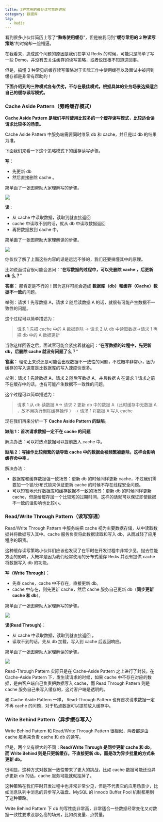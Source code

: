 ```yaml
---
title: 3种常用的缓存读写策略详解
category: 数据库
tag:
  - Redis
---
```


看到很多小伙伴简历上写了“**熟练使用缓存**”，但是被我问到“**缓存常用的 3 种读写策略**”的时候却一脸懵逼。

在我看来，造成这个问题的原因是我们在学习 Redis 的时候，可能只是简单了写一些 Demo，并没有去关注缓存的读写策略，或者说压根不知道这回事。

但是，搞懂 3 种常见的缓存读写策略对于实际工作中使用缓存以及面试中被问到缓存都是非常有帮助的！

**下面介绍到的三种模式各有优劣，不存在最佳模式，根据具体的业务场景选择适合自己的缓存读写模式。**

### Cache Aside Pattern（旁路缓存模式）

**Cache Aside Pattern 是我们平时使用比较多的一个缓存读写模式，比较适合读请求比较多的场景。**

Cache Aside Pattern 中服务端需要同时维系 db 和 cache，并且是以 db 的结果为准。

下面我们来看一下这个策略模式下的缓存读写步骤。

**写**：

- 先更新 db
- 然后直接删除 cache 。

简单画了一张图帮助大家理解写的步骤。

![](https://oss.javaguide.cn/github/javaguide/database/redis/cache-aside-write.png)

**读** :

- 从 cache 中读取数据，读取到就直接返回
- cache 中读取不到的话，就从 db 中读取数据返回
- 再把数据放到 cache 中。

简单画了一张图帮助大家理解读的步骤。

![](https://oss.javaguide.cn/github/javaguide/database/redis/cache-aside-read.png)

你仅仅了解了上面这些内容的话是远远不够的，我们还要搞懂其中的原理。

比如说面试官很可能会追问：“**在写数据的过程中，可以先删除 cache ，后更新 db 么？**”

**答案：** 那肯定是不行的！因为这样可能会造成 **数据库（db）和缓存（Cache）数据不一致**的问题。

举例：请求 1 先写数据 A，请求 2 随后读数据 A 的话，就很有可能产生数据不一致性的问题。

这个过程可以简单描述为：

> 请求 1 先把 cache 中的 A 数据删除 -> 请求 2 从 db 中读取数据->请求 1 再把 db 中的 A 数据更新

当你这样回答之后，面试官可能会紧接着就追问：“**在写数据的过程中，先更新 db，后删除 cache 就没有问题了么？**”

**答案：** 理论上来说还是可能会出现数据不一致性的问题，不过概率非常小，因为缓存的写入速度是比数据库的写入速度快很多。

举例：请求 1 先读数据 A，请求 2 随后写数据 A，并且数据 A 在请求 1 请求之前不在缓存中的话，也有可能产生数据不一致性的问题。

这个过程可以简单描述为：

> 请求 1 从 db 读数据 A-> 请求 2 更新 db 中的数据 A（此时缓存中无数据 A ，故不用执行删除缓存操作 ） -> 请求 1 将数据 A 写入 cache

现在我们再来分析一下 **Cache Aside Pattern 的缺陷**。

**缺陷 1：首次请求数据一定不在 cache 的问题**

解决办法：可以将热点数据可以提前放入 cache 中。

**缺陷 2：写操作比较频繁的话导致 cache 中的数据会被频繁被删除，这样会影响缓存命中率 。**

解决办法：

- 数据库和缓存数据强一致场景：更新 db 的时候同样更新 cache，不过我们需要加一个锁/分布式锁来保证更新 cache 的时候不存在线程安全问题。
- 可以短暂地允许数据库和缓存数据不一致的场景：更新 db 的时候同样更新 cache，但是给缓存加一个比较短的过期时间，这样的话就可以保证即使数据不一致的话影响也比较小。

### Read/Write Through Pattern（读写穿透）

Read/Write Through Pattern 中服务端把 cache 视为主要数据存储，从中读取数据并将数据写入其中。cache 服务负责将此数据读取和写入 db，从而减轻了应用程序的职责。

这种缓存读写策略小伙伴们应该也发现了在平时在开发过程中非常少见。抛去性能方面的影响，大概率是因为我们经常使用的分布式缓存 Redis 并没有提供 cache 将数据写入 db 的功能。

**写（Write Through）：**

- 先查 cache，cache 中不存在，直接更新 db。
- cache 中存在，则先更新 cache，然后 cache 服务自己更新 db（**同步更新 cache 和 db**）。

简单画了一张图帮助大家理解写的步骤。

![](https://oss.javaguide.cn/github/javaguide/database/redis/write-through.png)

**读(Read Through)：**

- 从 cache 中读取数据，读取到就直接返回 。
- 读取不到的话，先从 db 加载，写入到 cache 后返回响应。

简单画了一张图帮助大家理解读的步骤。

![](https://oss.javaguide.cn/github/javaguide/database/redis/read-through.png)

Read-Through Pattern 实际只是在 Cache-Aside Pattern 之上进行了封装。在 Cache-Aside Pattern 下，发生读请求的时候，如果 cache 中不存在对应的数据，是由客户端自己负责把数据写入 cache，而 Read Through Pattern 则是 cache 服务自己来写入缓存的，这对客户端是透明的。

和 Cache Aside Pattern 一样， Read-Through Pattern 也有首次请求数据一定不再 cache 的问题，对于热点数据可以提前放入缓存中。

### Write Behind Pattern（异步缓存写入）

Write Behind Pattern 和 Read/Write Through Pattern 很相似，两者都是由 cache 服务来负责 cache 和 db 的读写。

但是，两个又有很大的不同：**Read/Write Through 是同步更新 cache 和 db，而 Write Behind 则是只更新缓存，不直接更新 db，而是改为异步批量的方式来更新 db。**

很明显，这种方式对数据一致性带来了更大的挑战，比如 cache 数据可能还没异步更新 db 的话，cache 服务可能就就挂掉了。

这种策略在我们平时开发过程中也非常非常少见，但是不代表它的应用场景少，比如消息队列中消息的异步写入磁盘、MySQL 的 Innodb Buffer Pool 机制都用到了这种策略。

Write Behind Pattern 下 db 的写性能非常高，非常适合一些数据经常变化又对数据一致性要求没那么高的场景，比如浏览量、点赞量。
